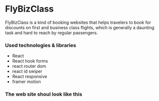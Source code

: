# FlyBizClass

FlyBizClass is a kind of booking websites that helps travelers to book for discounts on first and business class flights, which is generally a daunting task and hard to reach by regular passengers.

### Used technologies & libraries
- React
- React hook forms
- react router dom
- react id swiper
- React responsive
- framer motion


### The web site shoul look like this




